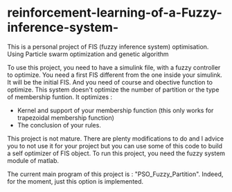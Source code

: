 # reinforcement-learning-of-a-Fuzzy-inference-system-
This is a personal project of FIS (fuzzy inference system) optimisation. Using Particle swarm optimization and genetic algorithm

To use this project, you need to have a simulink file, with a fuzzy controller to optimize. You need a first FIS different from the one inside your simulink. It will be the initial FIS. And you need of course and obective function to optimize. This system doesn't optimize the number of partition or the type of membership funtion. It optimizes :
- Kernel and support of your membership function (this only works for trapezoidal membership function)
- The conclusion of your rules.

This project is not mature. There are plenty modifications to do and I advice you to not use it for your project but you can use some of this code to build a self optimizer of FIS object. To run this project, you need the fuzzy system module of matlab.

The current main program of this project is : "PSO_Fuzzy_Partition". Indeed, for the moment, just this option is implemented.
